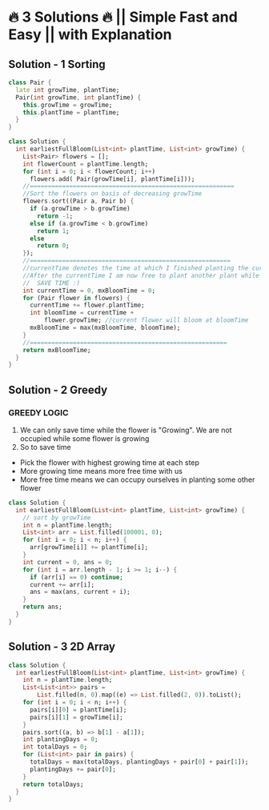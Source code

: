# 🔥 3 Solutions 🔥 || Simple Fast and Easy || with Explanation

## Solution - 1 Sorting

```dart
class Pair {
  late int growTime, plantTime;
  Pair(int growTime, int plantTime) {
    this.growTime = growTime;
    this.plantTime = plantTime;
  }
}

class Solution {
  int earliestFullBloom(List<int> plantTime, List<int> growTime) {
    List<Pair> flowers = [];
    int flowerCount = plantTime.length;
    for (int i = 0; i < flowerCount; i++)
      flowers.add( Pair(growTime[i], plantTime[i]));
    //=========================================================
    //Sort the flowers on basis of decreasing growTime
    flowers.sort((Pair a, Pair b) {
      if (a.growTime > b.growTime)
        return -1;
      else if (a.growTime < b.growTime)
        return 1;
      else
        return 0;
    });
    //========================================================
    //currentTime denotes the time at which I finished planting the current flower
    //After the currentTime I am now free to plant another plant while the current flower grows
    //  SAVE TIME :)
    int currentTime = 0, mxBloomTime = 0;
    for (Pair flower in flowers) {
      currentTime += flower.plantTime;
      int bloomTime = currentTime +
          flower.growTime; //current flower will bloom at bloomTime
      mxBloomTime = max(mxBloomTime, bloomTime);
    }
    //=======================================================
    return mxBloomTime;
  }
}

```

## Solution - 2 Greedy

### GREEDY LOGIC

1. We can only save time while the flower is "Growing". We are not occupied while some flower is growing
2. So to save time

- Pick the flower with highest growing time at each step
- More growing time means more free time with us
- More free time means we can occupy ourselves in planting some other flower

```dart
class Solution {
  int earliestFullBloom(List<int> plantTime, List<int> growTime) {
    // sort by growTime
    int n = plantTime.length;
    List<int> arr = List.filled(100001, 0);
    for (int i = 0; i < n; i++) {
      arr[growTime[i]] += plantTime[i];
    }
    int current = 0, ans = 0;
    for (int i = arr.length - 1; i >= 1; i--) {
      if (arr[i] == 0) continue;
      current += arr[i];
      ans = max(ans, current + i);
    }
    return ans;
  }
}
```

## Solution - 3 2D Array

```dart
class Solution {
  int earliestFullBloom(List<int> plantTime, List<int> growTime) {
    int n = plantTime.length;
    List<List<int>> pairs =
        List.filled(n, 0).map((e) => List.filled(2, 0)).toList();
    for (int i = 0; i < n; i++) {
      pairs[i][0] = plantTime[i];
      pairs[i][1] = growTime[i];
    }
    pairs.sort((a, b) => b[1] - a[1]);
    int plantingDays = 0;
    int totalDays = 0;
    for (List<int> pair in pairs) {
      totalDays = max(totalDays, plantingDays + pair[0] + pair[1]);
      plantingDays += pair[0];
    }
    return totalDays;
  }
}
```
